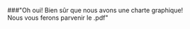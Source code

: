 
###"Oh oui! Bien sûr que nous avons une charte graphique! <br /> Nous vous ferons parvenir le .pdf"
